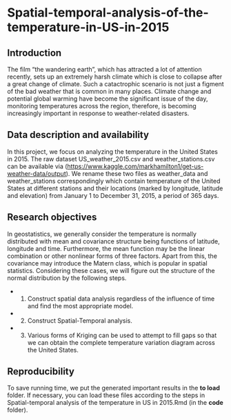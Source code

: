 # Spatial-temporal-analysis-of-the-temperature-in-US-in-2015

## Introduction

The film “the wandering earth”, which has attracted a lot of attention recently, sets up an extremely harsh climate which is close to 
collapse after a great change of climate. Such a catactrophic scenario is not just a figment of the bad weather that is common 
in many places. Climate change and potential global warming have become the significant issue of the day, monitoring temperatures 
across the region, therefore, is becoming increasingly important in response to weather-related disasters.

## Data description and availability

In this project, we focus on analyzing the temperature in the United States in 2015. The raw dataset US_weather_2015.csv 
and weather_stations.csv can be available via (https://www.kaggle.com/markhamilton1/get-us-weather-data/output). We rename 
these two files as weather_data and weather_stations correspondingly which contain temperature of the United States at 
different stations and their locations (marked by longitude, latitude and elevation) from January 1 to December 31, 2015, 
a period of 365 days.

## Research objectives

In geostatistics, we generally consider the temperature is normally distributed with mean and covariance structure being functions 
of latitude, longitude and time. Furthermore, the mean function may be the linear combination or other nonlinear forms of 
three factors. Apart from this, the covariance may introduce the Matern class, which is popular in spatial statistics. 
Considering these cases, we will figure out the structure of the normal distribution by the following steps.

- 1. Construct spatial data analysis regardless of the influence of time and find the most appropriate model.
- 2. Construct Spatial-Temporal analysis.
- 3. Various forms of Kriging can be used to attempt to fill gaps so that we can obtain the complete temperature variation 
diagram across the United States. 

## Reproducibility

To save running time, we put the generated important results in the **to load** folder. If necessary, you can load these files 
according to the steps in Spatial-temporal analysis of the temperature in US in 2015.Rmd (in the **code** folder). 

